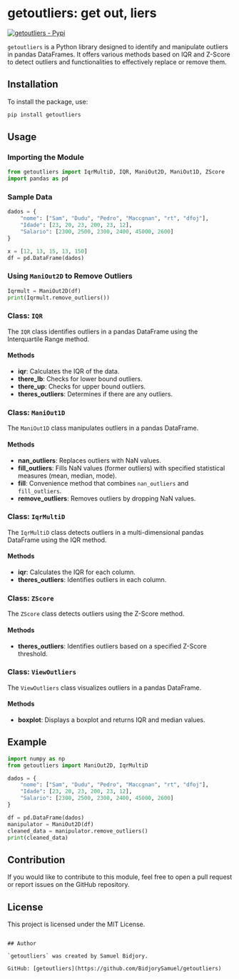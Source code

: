 # getoutliers: get out, liers

[![getoutliers - Pypi](https://badge.fury.io/py/getoutliers.svg)](https://badge.fury.io/py/getoutliers)

`getoutliers` is a Python library designed to identify and manipulate outliers in pandas DataFrames. It offers various methods based on IQR and Z-Score to detect outliers and functionalities to effectively replace or remove them.

## Installation

To install the package, use:

```sh
pip install getoutliers
```

## Usage

### Importing the Module

```python
from getoutliers import IqrMultiD, IQR, ManiOut2D, ManiOut1D, ZScore
import pandas as pd
```

### Sample Data

```python
dados = {
    "nome": ["Sam", "Dudu", "Pedro", "Maccgnan", "rt", "dfoj"],
    "Idade": [23, 20, 23, 200, 23, 12],
    "Salario": [2300, 2500, 2300, 2400, 45000, 2600]
}

x = [12, 13, 15, 13, 150]
df = pd.DataFrame(dados)
```

### Using `ManiOut2D` to Remove Outliers

```python
Iqrmult = ManiOut2D(df)
print(Iqrmult.remove_outliers())
```

### Class: `IQR`

The `IQR` class identifies outliers in a pandas DataFrame using the Interquartile Range method.

#### Methods

- **iqr**: Calculates the IQR of the data.
- **there_lb**: Checks for lower bound outliers.
- **there_up**: Checks for upper bound outliers.
- **theres_outliers**: Determines if there are any outliers.

### Class: `ManiOut1D`

The `ManiOut1D` class manipulates outliers in a pandas DataFrame.

#### Methods

- **nan_outliers**: Replaces outliers with NaN values.
- **fill_outliers**: Fills NaN values (former outliers) with specified statistical measures (mean, median, mode).
- **fill**: Convenience method that combines `nan_outliers` and `fill_outliers`.
- **remove_outliers**: Removes outliers by dropping NaN values.

### Class: `IqrMultiD`

The `IqrMultiD` class detects outliers in a multi-dimensional pandas DataFrame using the IQR method.

#### Methods

- **iqr**: Calculates the IQR for each column.
- **theres_outliers**: Identifies outliers in each column.

### Class: `ZScore`

The `ZScore` class detects outliers using the Z-Score method.

#### Methods

- **theres_outliers**: Identifies outliers based on a specified Z-Score threshold.

### Class: `ViewOutliers`

The `ViewOutliers` class visualizes outliers in a pandas DataFrame.

#### Methods

- **boxplot**: Displays a boxplot and returns IQR and median values.

## Example

```python
import numpy as np
from getoutliers import ManiOut2D, IqrMultiD

dados = {
    "nome": ["Sam", "Dudu", "Pedro", "Maccgnan", "rt", "dfoj"],
    "Idade": [23, 20, 23, 200, 23, 12],
    "Salario": [2300, 2500, 2300, 2400, 45000, 2600]
}

df = pd.DataFrame(dados)
manipulator = ManiOut2D(df)
cleaned_data = manipulator.remove_outliers()
print(cleaned_data)
```

## Contribution

If you would like to contribute to this module, feel free to open a pull request or report issues on the GitHub repository.

## License

This project is licensed under the MIT License.
```

## Author

`getoutliers` was created by Samuel Bidjory.

GitHub: [getoutliers](https://github.com/BidjorySamuel/getoutliers)
